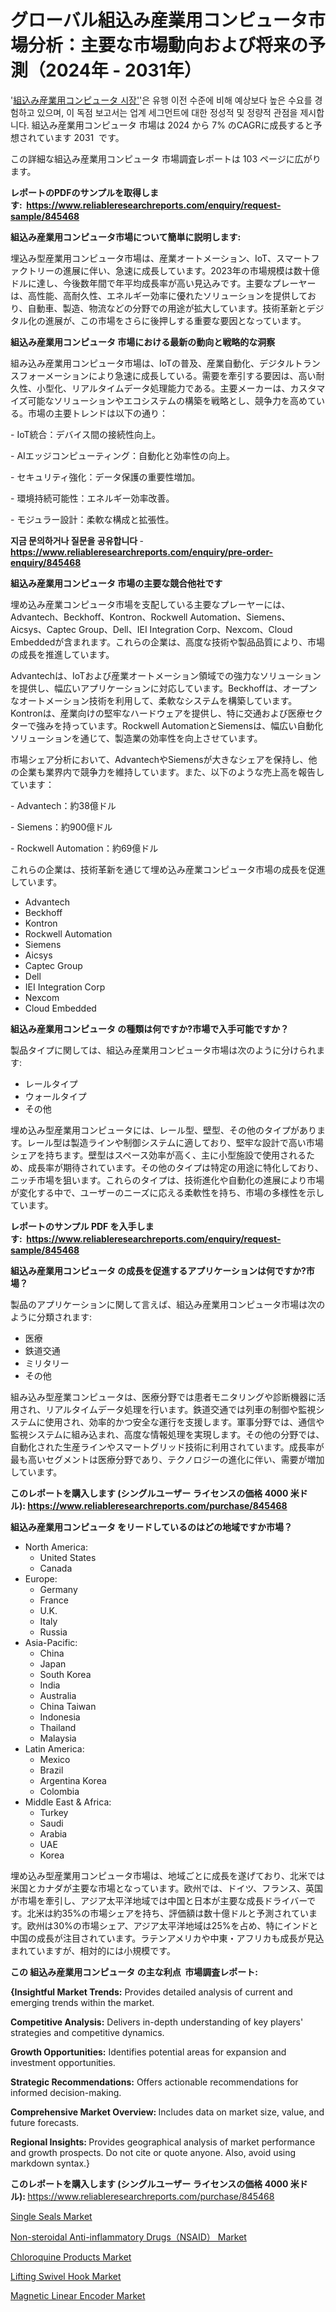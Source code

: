 <p><h1>グローバル組込み産業用コンピュータ市場分析：主要な市場動向および将来の予測（2024年 - 2031年）</h1></p><p>'<a href="https://www.reliableresearchreports.com/embedded-industrial-computer-r845468?utm_campaign=107&utm_medium=36&utm_source=Github&utm_content=ia&utm_term=19102024&utm_id=embedded-industrial-computer">組込み産業用コンピュータ 시장'</a>'은 유행 이전 수준에 비해 예상보다 높은 수요를 경험하고 있으며, 이 독점 보고서는 업계 세그먼트에 대한 정성적 및 정량적 관점을 제시합니다. 組込み産業用コンピュータ 市場は 2024 から 7% のCAGRに成長すると予想されています 2031&nbsp; です。</p>
<p>この詳細な組込み産業用コンピュータ 市場調査レポートは 103 ページに広がります。</p>
<p><strong>レポートのPDFのサンプルを取得します</strong><strong>:&nbsp;&nbsp;<a href="https://www.reliableresearchreports.com/enquiry/request-sample/845468?utm_campaign=107&utm_medium=36&utm_source=Github&utm_content=ia&utm_term=19102024&utm_id=embedded-industrial-computer">https://www.reliableresearchreports.com/enquiry/request-sample/845468</a></strong></p>
<p><strong>組込み産業用コンピュータ市場について簡単に説明します:</strong></p>
<p><p>埋込み型産業用コンピュータ市場は、産業オートメーション、IoT、スマートファクトリーの進展に伴い、急速に成長しています。2023年の市場規模は数十億ドルに達し、今後数年間で年平均成長率が高い見込みです。主要なプレーヤーは、高性能、高耐久性、エネルギー効率に優れたソリューションを提供しており、自動車、製造、物流などの分野での用途が拡大しています。技術革新とデジタル化の進展が、この市場をさらに後押しする重要な要因となっています。</p></p>
<p><strong>組込み産業用コンピュータ 市場における最新の動向と戦略的な洞察</strong></p>
<p><p>組み込み産業用コンピュータ市場は、IoTの普及、産業自動化、デジタルトランスフォーメーションにより急速に成長している。需要を牽引する要因は、高い耐久性、小型化、リアルタイムデータ処理能力である。主要メーカーは、カスタマイズ可能なソリューションやエコシステムの構築を戦略とし、競争力を高めている。市場の主要トレンドは以下の通り：</p><p>- IoT統合：デバイス間の接続性向上。</p><p>- AIエッジコンピューティング：自動化と効率性の向上。</p><p>- セキュリティ強化：データ保護の重要性増加。</p><p>- 環境持続可能性：エネルギー効率改善。</p><p>- モジュラー設計：柔軟な構成と拡張性。</p></p>
<p><strong>지금 문의하거나 질문을 공유합니다</strong><strong>&nbsp;</strong>-<strong><a href="https://www.reliableresearchreports.com/enquiry/pre-order-enquiry/845468?utm_campaign=107&utm_medium=36&utm_source=Github&utm_content=ia&utm_term=19102024&utm_id=embedded-industrial-computer">https://www.reliableresearchreports.com/enquiry/pre-order-enquiry/845468</a></strong></p>
<p><strong>組込み産業用コンピュータ 市場の主要な競合他社です</strong></p>
<p><p>埋め込み産業コンピュータ市場を支配している主要なプレーヤーには、Advantech、Beckhoff、Kontron、Rockwell Automation、Siemens、Aicsys、Captec Group、Dell、IEI Integration Corp、Nexcom、Cloud Embeddedが含まれます。これらの企業は、高度な技術や製品品質により、市場の成長を推進しています。</p><p>Advantechは、IoTおよび産業オートメーション領域での強力なソリューションを提供し、幅広いアプリケーションに対応しています。Beckhoffは、オープンなオートメーション技術を利用して、柔軟なシステムを構築しています。Kontronは、産業向けの堅牢なハードウェアを提供し、特に交通および医療セクターで強みを持っています。Rockwell AutomationとSiemensは、幅広い自動化ソリューションを通じて、製造業の効率性を向上させています。</p><p>市場シェア分析において、AdvantechやSiemensが大きなシェアを保持し、他の企業も業界内で競争力を維持しています。また、以下のような売上高を報告しています：</p><p>- Advantech：約38億ドル</p><p>- Siemens：約900億ドル</p><p>- Rockwell Automation：約69億ドル</p><p>これらの企業は、技術革新を通じて埋め込み産業コンピュータ市場の成長を促進しています。</p></p>
<p><ul><li>Advantech</li><li>Beckhoff</li><li>Kontron</li><li>Rockwell Automation</li><li>Siemens</li><li>Aicsys</li><li>Captec Group</li><li>Dell</li><li>IEI Integration Corp</li><li>Nexcom</li><li>Cloud Embedded</li></ul></p>
<p><strong>組込み産業用コンピュータ の種類は何ですか?市場で入手可能ですか？</strong></p>
<p>製品タイプに関しては、組込み産業用コンピュータ市場は次のように分けられます:</p>
<p><ul><li>レールタイプ</li><li>ウォールタイプ</li><li>その他</li></ul></p>
<p><p>埋め込み型産業用コンピュータには、レール型、壁型、その他のタイプがあります。レール型は製造ラインや制御システムに適しており、堅牢な設計で高い市場シェアを持ちます。壁型はスペース効率が高く、主に小型施設で使用されるため、成長率が期待されています。その他のタイプは特定の用途に特化しており、ニッチ市場を狙います。これらのタイプは、技術進化や自動化の進展により市場が変化する中で、ユーザーのニーズに応える柔軟性を持ち、市場の多様性を示しています。</p></p>
<p><strong>レポートのサンプル PDF を入手します:&nbsp;</strong><strong>&nbsp;<a href="https://www.reliableresearchreports.com/enquiry/request-sample/845468?utm_campaign=107&utm_medium=36&utm_source=Github&utm_content=ia&utm_term=19102024&utm_id=embedded-industrial-computer">https://www.reliableresearchreports.com/enquiry/request-sample/845468</a></strong></p>
<p><strong>組込み産業用コンピュータ の成長を促進するアプリケーションは何ですか?市場？</strong></p>
<p>製品のアプリケーションに関して言えば、組込み産業用コンピュータ市場は次のように分類されます:</p>
<p><ul><li>医療</li><li>鉄道交通</li><li>ミリタリー</li><li>その他</li></ul></p>
<p><p>組み込み型産業コンピュータは、医療分野では患者モニタリングや診断機器に活用され、リアルタイムデータ処理を行います。鉄道交通では列車の制御や監視システムに使用され、効率的かつ安全な運行を支援します。軍事分野では、通信や監視システムに組み込まれ、高度な情報処理を実現します。その他の分野では、自動化された生産ラインやスマートグリッド技術に利用されています。成長率が最も高いセグメントは医療分野であり、テクノロジーの進化に伴い、需要が増加しています。</p></p>
<p><strong>このレポートを購入します (シングルユーザー ライセンスの価格 4000 米ドル):</strong><strong>&nbsp;<a href="https://www.reliableresearchreports.com/purchase/845468?utm_campaign=107&utm_medium=36&utm_source=Github&utm_content=ia&utm_term=19102024&utm_id=embedded-industrial-computer">https://www.reliableresearchreports.com/purchase/845468</a></strong></p>
<p><strong>組込み産業用コンピュータ をリードしているのはどの地域ですか市場？</strong></p>
<p><ul>
    <li>
        North America:
        <ul>
            <li>United States</li>
            <li>Canada</li>
        </ul>
    </li>
    <li>
        Europe:
        <ul>
            <li>Germany</li>
            <li>France</li>
            <li>U.K.</li>
            <li>Italy</li>
            <li>Russia</li>
        </ul>
    </li>
    <li>
        Asia-Pacific:
        <ul>
            <li>China</li>
            <li>Japan</li>
            <li>South Korea</li>
            <li>India</li>
            <li>Australia</li>
            <li>China Taiwan</li>
            <li>Indonesia</li>
            <li>Thailand</li>
            <li>Malaysia</li>
        </ul>
    </li>
    <li>
        Latin America:
        <ul>
            <li>Mexico</li>
            <li>Brazil</li>
            <li>Argentina Korea</li>
            <li>Colombia</li>
        </ul>
    </li>
    <li>
        Middle East & Africa:
        <ul>
            <li>Turkey</li>
            <li>Saudi</li>
            <li>Arabia</li>
            <li>UAE</li>
            <li>Korea</li>
        </ul>
    </li>
    </ul></p>
<p><p>埋め込み型産業用コンピュータ市場は、地域ごとに成長を遂げており、北米では米国とカナダが主要な市場となっています。欧州では、ドイツ、フランス、英国が市場を牽引し、アジア太平洋地域では中国と日本が主要な成長ドライバーです。北米は約35%の市場シェアを持ち、評価額は数十億ドルと予測されています。欧州は30%の市場シェア、アジア太平洋地域は25%を占め、特にインドと中国の成長が注目されています。ラテンアメリカや中東・アフリカも成長が見込まれていますが、相対的には小規模です。</p></p>
<p><strong>この 組込み産業用コンピュータ の主な利点&nbsp; 市場調査レポート:</strong></p>
<p><strong>{Insightful Market Trends:</strong> Provides detailed analysis of current and emerging trends within the market.</p>
<p><strong>Competitive Analysis:</strong> Delivers in-depth understanding of key players' strategies and competitive dynamics.</p>
<p><strong>Growth Opportunities:</strong> Identifies potential areas for expansion and investment opportunities.</p>
<p><strong>Strategic Recommendations:</strong> Offers actionable recommendations for informed decision-making.</p>
<p><strong>Comprehensive Market Overview: </strong>Includes data on market size, value, and future forecasts.</p>
<p><strong>Regional Insights: </strong>Provides geographical analysis of market performance and growth prospects. Do not cite or quote anyone. Also, avoid using markdown syntax.}</p>
<p><strong>このレポートを購入します (シングルユーザー ライセンスの価格 4000 米ドル):&nbsp;</strong><a href="https://www.reliableresearchreports.com/purchase/845468?utm_campaign=107&utm_medium=36&utm_source=Github&utm_content=ia&utm_term=19102024&utm_id=embedded-industrial-computer">https://www.reliableresearchreports.com/purchase/845468</a></p>
<p><p><a href="https://issuu.com/reportprime-2/docs/single-seals-market-size-2030.pptx_3e2a898310bf42?utm_campaign=107&utm_medium=36&utm_source=Github&utm_content=ia&utm_term=19102024&utm_id=embedded-industrial-computer">Single Seals Market</a></p><p><a href="https://github.com/KejsiLoshi121/Market-Research-Report-List-1/blob/main/non-steroidal-anti-inflammatory-drugsnsaid-market.md?utm_campaign=107&utm_medium=36&utm_source=Github&utm_content=ia&utm_term=19102024&utm_id=embedded-industrial-computer">Non-steroidal Anti-inflammatory Drugs（NSAID） Market</a></p><p><a href="https://github.com/delorasywf/Market-Research-Report-List-1/blob/main/chloroquine-products-market.md?utm_campaign=107&utm_medium=36&utm_source=Github&utm_content=ia&utm_term=19102024&utm_id=embedded-industrial-computer">Chloroquine Products Market</a></p><p><a href="https://issuu.com/reportprime-2/docs/lifting-swivel-hook-market-size-203_8a95419dd1914f?utm_campaign=107&utm_medium=36&utm_source=Github&utm_content=ia&utm_term=19102024&utm_id=embedded-industrial-computer">Lifting Swivel Hook Market</a></p><p><a href="https://www.linkedin.com/pulse/influencing-factors-magnetic-linear-encoder-market-insights-ybojf?utm_campaign=107&utm_medium=36&utm_source=Github&utm_content=ia&utm_term=19102024&utm_id=embedded-industrial-computer">Magnetic Linear Encoder Market</a></p></p>
<p>&nbsp;</p>